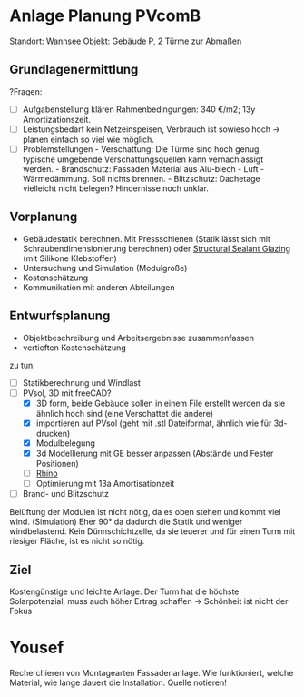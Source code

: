 # Anlage Planung PVcomB
Standort: [Wannsee](https://goo.gl/maps/eG3pG29fAQcoNNhv9)
Objekt: Gebäude P, 2 Türme [zur Abmaßen](file:///D:/Docs/UNI_Master/PV4_GebäudeintegriertePV/situation2_gebäudeP/2_P/Schnitte)

## Grundlagenermittlung
?Fragen:
- [ ] Aufgabenstellung klären
      Rahmenbedingungen: 340 €/m2; 13y Amortizationszeit.
- [ ] Leistungsbedarf
      kein Netzeinspeisen, Verbrauch ist sowieso hoch -> planen einfach so viel wie möglich.
- [ ] Problemstellungen
      - Verschattung: Die Türme sind hoch genug, typische umgebende Verschattungsquellen kann vernachlässigt werden.
      - Brandschutz: Fassaden Material aus Alu-blech - Luft - Wärmedämmung. Soll nichts brennen.
      - Blitzschutz: Dachetage vielleicht nicht belegen? Hindernisse noch unklar.

## Vorplanung
- Gebäudestatik berechnen. Mit Pressschienen (Statik lässt sich mit Schraubendimensionierung berechnen) oder [Structural Sealant Glazing](https://www.dibt.de/en/construction-products-and-technniques/overview/productgroups/detail/construction-product/structural-sealant-glazing#:~:text=With%20structural%20sealant%20glazing%2C%20glass,is%20primarily%20installed%20in%20facades.) (mit Silikone Klebstoffen)
- Untersuchung und Simulation (Modulgroße)
- Kostenschätzung
- Kommunikation mit anderen Abteilungen

## Entwurfsplanung
- Objektbeschreibung und Arbeitsergebnisse zusammenfassen
- vertieften Kostenschätzung

zu tun:
- [ ] Statikberechnung und Windlast
- [ ] PVsol, 3D mit freeCAD?
    - [x] 3D form, beide Gebäude sollen in einem File erstellt werden da sie ähnlich hoch sind (eine Verschattet die andere)
    - [x] importieren auf PVsol (geht mit .stl Dateiformat, ähnlich wie für 3d-drucken)
    - [x] Modulbelegung
    - [x] 3d Modellierung mit GE besser anpassen (Abstände und Fester Positionen)
    - [ ] [Rhino](https://www.rhino3d.com/de/learn/?keyword=kind:%20rhino_jump_start)
    - [ ] Optimierung mit 13a Amortisationzeit
- [ ] Brand- und Blitzschutz 

Belüftung der Modulen ist nicht nötig, da es oben stehen und kommt viel wind. (Simulation)
Eher 90° da dadurch die Statik und weniger windbelastend.
Kein Dünnschichtzelle, da sie teuerer und für einen Turm mit riesiger Fläche, ist es nicht so nötig.

## Ziel
Kostengünstige und leichte Anlage. Der Turm hat die höchste Solarpotenzial, muss auch höher Ertrag schaffen -> Schönheit ist nicht der Fokus

# Yousef
Recherchieren von Montagearten Fassadenanlage.
Wie funktioniert, welche Material, wie lange dauert die Installation.
Quelle notieren!